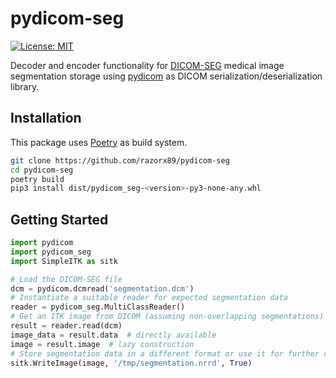 # pydicom-seg

[![License: MIT](https://img.shields.io/badge/License-MIT-yellow.svg)](https://opensource.org/licenses/MIT)

Decoder and encoder functionality for [DICOM-SEG](http://dicom.nema.org/medical/dicom/current/output/chtml/part03/sect_C.8.20.html) medical image segmentation storage using [pydicom](https://github.com/pydicom/pydicom) as DICOM serialization/deserialization library.

## Installation

This package uses [Poetry](https://python-poetry.org/) as build system.

```bash
git clone https://github.com/razorx89/pydicom-seg
cd pydicom-seg
poetry build
pip3 install dist/pydicom_seg-<version>-py3-none-any.whl
```

## Getting Started

```python
import pydicom
import pydicom_seg
import SimpleITK as sitk

# Load the DICOM-SEG file
dcm = pydicom.dcmread('segmentation.dcm')
# Instantiate a suitable reader for expected segmentation data
reader = pydicom_seg.MultiClassReader()
# Get an ITK image from DICOM (assuming non-overlapping segmentations)
result = reader.read(dcm)
image_data = result.data  # directly available
image = result.image  # lazy construction
# Store segmentation data in a different format or use it for further computations
sitk.WriteImage(image, '/tmp/segmentation.nrrd', True)
```
